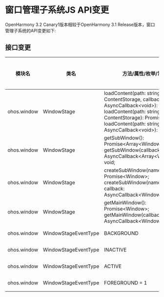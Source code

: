 # 窗口管理子系统JS API变更

OpenHarmony 3.2 Canary1版本相较于OpenHarmony 3.1 Release版本，窗口管理子系统的API变更如下:

## 接口变更

| 模块名 | 类名 | 方法/属性/枚举/常量 | 变更类型 |
|---|---|---|---|
| ohos.window | WindowStage | loadContent(path: string, storage: ContentStorage, callback: AsyncCallback\<void>): void;<br>loadContent(path: string, storage?: ContentStorage): Promise\<void>;<br>loadContent(path: string, callback: AsyncCallback\<void>): void; | 新增 |
| ohos.window | WindowStage | getSubWindow(): Promise\<Array\<Window>>;<br>getSubWindow(callback: AsyncCallback\<Array\<Window>>): void; | 新增 |
| ohos.window | WindowStage | createSubWindow(name: string): Promise\<Window>;<br>createSubWindow(name: string, callback: AsyncCallback\<Window>): void; | 新增 |
| ohos.window | WindowStage | getMainWindow(): Promise\<Window>;<br>getMainWindow(callback: AsyncCallback\<Window>): void; | 新增 |
| ohos.window | WindowStageEventType | BACKGROUND | 新增 |
| ohos.window | WindowStageEventType | INACTIVE | 新增 |
| ohos.window | WindowStageEventType | ACTIVE | 新增 |
| ohos.window | WindowStageEventType | FOREGROUND = 1 | 新增 |

